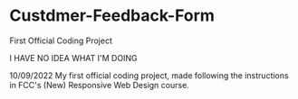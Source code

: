 # Custdmer-Feedback-Form
First Official Coding Project

I HAVE NO IDEA WHAT I'M DOING

10/09/2022
My first official coding project, made following the instructions in FCC's (New) Responsive Web Design course.
